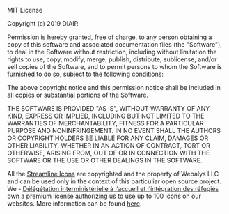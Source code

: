 MIT License

Copyright (c) 2019 DIAIR

Permission is hereby granted, free of charge, to any person obtaining a copy
of this software and associated documentation files (the "Software"), to deal
in the Software without restriction, including without limitation the rights
to use, copy, modify, merge, publish, distribute, sublicense, and/or sell
copies of the Software, and to permit persons to whom the Software is
furnished to do so, subject to the following conditions:

The above copyright notice and this permission notice shall be included in all
copies or substantial portions of the Software.

THE SOFTWARE IS PROVIDED "AS IS", WITHOUT WARRANTY OF ANY KIND, EXPRESS OR
IMPLIED, INCLUDING BUT NOT LIMITED TO THE WARRANTIES OF MERCHANTABILITY,
FITNESS FOR A PARTICULAR PURPOSE AND NONINFRINGEMENT. IN NO EVENT SHALL THE
AUTHORS OR COPYRIGHT HOLDERS BE LIABLE FOR ANY CLAIM, DAMAGES OR OTHER
LIABILITY, WHETHER IN AN ACTION OF CONTRACT, TORT OR OTHERWISE, ARISING FROM,
OUT OF OR IN CONNECTION WITH THE SOFTWARE OR THE USE OR OTHER DEALINGS IN THE
SOFTWARE.

All the [Streamline Icons](https://streamlineicons.com/) are copyrighted and the property of Webalys LLC and can be used only in the context of this particuliar open source project. We - [Délégétation interministérielle à l’accueil et l’intégration des réfugiés](https://accueil-integration-refugies.fr/) own a premium license authorizing us to use up to 100 icons on our websites. More information can be found [here](https://www.notion.so/Premium-License-19ab1e1b9ebb4244b4a4e5c0062d4443).
